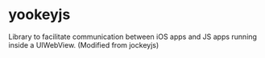 # yookeyjs
Library to facilitate communication between iOS apps and JS apps running inside a UIWebView. (Modified from jockeyjs)
